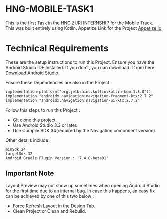 # HNG-MOBILE-TASK1

This is the first Task in the HNG ZURI INTERNSHIP for the Mobile Track. This was built entirely using Kotlin.
Appetize Link for the Project [Appetize.io](https://appetize.io/app/itvrwt7v5r3s6wbvgx3dzapf2u?device=pixel6&osVersion=13.0&scale=75)

# Technical Requirements

These are the setup instructions to run this Project. Ensure you have the Android Studio IDE Installed. If you
don't, you can download it from here [Download Android Studio](https://developer.android.com/studio)

Ensure these Dependencies are also in the Project :
```
implementation(platform("org.jetbrains.kotlin:kotlin-bom:1.8.0"))
implementation "androidx.navigation:navigation-fragment-ktx:2.7.2"
implementation "androidx.navigation:navigation-ui-ktx:2.7.2"
```

Follow this steps to run this Project :
- Git clone this project.
- Use Android Studio 3.3 or later.
- Use Compile SDK 34(required by the Navigation component version).

Other details include :
```
minSdk 24
targetSdk 32
Android Gradle Plugin Version : '7.4.0-beta01'
```

## Important Note

Layout Preview may not show up sometimes when opening Android Studio for the first time due to an internal
bug. In case this happens, an easy fix can be achieved by one of this two below :
- Force Refresh Layout in the Design Tab.
- Clean Project or Clean and Rebuild.
